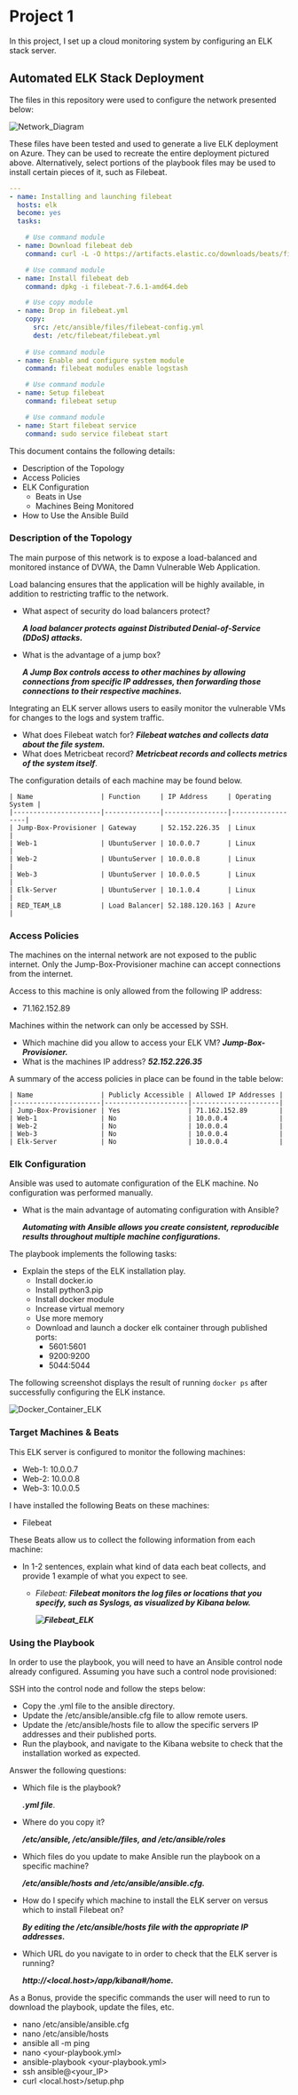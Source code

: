 # Project 1

In this project, I set up a cloud monitoring system by configuring an ELK stack server.

## Automated ELK Stack Deployment

The files in this repository were used to configure the network presented below:

![Network_Diagram](Diagrams/Network_Diagram.jpg)

These files have been tested and used to generate a live ELK deployment on Azure. They can be used to recreate the entire deployment pictured above. Alternatively, select portions of the playbook files may be used to install certain pieces of it, such as Filebeat.

```yml
---
- name: Installing and launching filebeat
  hosts: elk
  become: yes
  tasks:

    # Use command module
  - name: Download filebeat deb
    command: curl -L -O https://artifacts.elastic.co/downloads/beats/filebeat/filebeat-7.6.1-amd64.deb

    # Use command module
  - name: Install filebeat deb
    command: dpkg -i filebeat-7.6.1-amd64.deb

    # Use copy module
  - name: Drop in filebeat.yml
    copy:
      src: /etc/ansible/files/filebeat-config.yml
      dest: /etc/filebeat/filebeat.yml
 
    # Use command module
  - name: Enable and configure system module
    command: filebeat modules enable logstash

    # Use command module
  - name: Setup filebeat
    command: filebeat setup

    # Use command module
  - name: Start filebeat service
    command: sudo service filebeat start
```

This document contains the following details:
- Description of the Topology
- Access Policies
- ELK Configuration
  - Beats in Use
  - Machines Being Monitored
- How to Use the Ansible Build

### Description of the Topology

The main purpose of this network is to expose a load-balanced and monitored instance of DVWA, the Damn Vulnerable Web Application.

Load balancing ensures that the application will be highly available, in addition to restricting traffic to the network.
- What aspect of security do load balancers protect?

   ***A load balancer protects against Distributed Denial-of-Service (DDoS) attacks.***

- What is the advantage of a jump box?

  ***A Jump Box controls access to other machines by allowing connections from specific IP addresses, then forwarding those connections to their respective machines.***

Integrating an ELK server allows users to easily monitor the vulnerable VMs for changes to the logs and system traffic.
- What does Filebeat watch for? ***Filebeat watches and collects data about the file system.***
- What does Metricbeat record? ***Metricbeat records and collects metrics of the system itself***.

The configuration details of each machine may be found below. 
```
| Name                 | Function     | IP Address     | Operating System |
|----------------------|--------------|----------------|------------------|
| Jump-Box-Provisioner | Gateway      | 52.152.226.35  | Linux            |
| Web-1                | UbuntuServer | 10.0.0.7       | Linux            |
| Web-2                | UbuntuServer | 10.0.0.8       | Linux            |
| Web-3                | UbuntuServer | 10.0.0.5       | Linux            |  
| Elk-Server           | UbuntuServer | 10.1.0.4       | Linux            |
| RED_TEAM_LB          | Load Balancer| 52.188.120.163 | Azure            |
```

### Access Policies

The machines on the internal network are not exposed to the public internet. Only the Jump-Box-Provisioner machine can accept connections from the internet.

Access to this machine is only allowed from the following IP address:
- 71.162.152.89

Machines within the network can only be accessed by SSH.
- Which machine did you allow to access your ELK VM? ***Jump-Box-Provisioner.*** 
- What is the machines IP address? ***52.152.226.35***

A summary of the access policies in place can be found in the table below:

```
| Name                 | Publicly Accessible | Allowed IP Addresses |
|----------------------|---------------------|----------------------|
| Jump-Box-Provisioner | Yes                 | 71.162.152.89        |
| Web-1                | No                  | 10.0.0.4             |
| Web-2                | No                  | 10.0.0.4             |
| Web-3                | No                  | 10.0.0.4             |
| Elk-Server           | No                  | 10.0.0.4             |
```

### Elk Configuration

Ansible was used to automate configuration of the ELK machine. No configuration was performed manually.
- What is the main advantage of automating configuration with Ansible?

  ***Automating with Ansible allows you create consistent, reproducible results throughout multiple machine configurations.***

The playbook implements the following tasks:
- Explain the steps of the ELK installation play.
   - Install docker.io
   - Install python3.pip
   - Install docker module
   - Increase virtual memory
   - Use more memory
   - Download and launch a docker elk container through published ports:
      - 5601:5601
      - 9200:9200
      - 5044:5044

The following screenshot displays the result of running `docker ps` after successfully configuring the ELK instance.

![Docker_Container_ELK](Screenshots/Docker_Container_ELK.JPG)

### Target Machines & Beats
This ELK server is configured to monitor the following machines:
- Web-1: 10.0.0.7
- Web-2: 10.0.0.8 
- Web-3: 10.0.0.5

I have installed the following Beats on these machines:
- Filebeat

These Beats allow us to collect the following information from each machine:
- In 1-2 sentences, explain what kind of data each beat collects, and provide 1 example of what you expect to see.

   - *Filebeat: **Filebeat monitors the log files or locations that you specify, such as Syslogs, as visualized by Kibana below.***

      ***![Filebeat_ELK](Screenshots/Filebeat_ELK.JPG)***

      

### Using the Playbook
In order to use the playbook, you will need to have an Ansible control node already configured. Assuming you have such a control node provisioned: 

SSH into the control node and follow the steps below:
- Copy the .yml file to the ansible directory.
- Update the /etc/ansible/ansible.cfg file to allow remote users. 
- Update the /etc/ansible/hosts file to allow the specific servers IP addresses and their published ports.  
- Run the playbook, and navigate to the Kibana website to check that the installation worked as expected.

Answer the following questions:
- Which file is the playbook? 

  ***.yml file***.

- Where do you copy it? 

  ***/etc/ansible, /etc/ansible/files, and /etc/ansible/roles*** 

- Which files do you update to make Ansible run the playbook on a specific machine? 

  ***/etc/ansible/hosts and /etc/ansible/ansible.cfg.***

- How do I specify which machine to install the ELK server on versus which to install Filebeat on? 

  ***By editing the /etc/ansible/hosts file with the appropriate IP addresses.***

- Which URL do you navigate to in order to check that the ELK server is running?

   ***http://<local.host>/app/kibana#/home.***

As a Bonus, provide the specific commands the user will need to run to download the playbook, update the files, etc.
- nano /etc/ansible/ansible.cfg
- nano /etc/ansible/hosts
- ansible all -m ping
- nano <your-playbook.yml>
- ansible-playbook <your-playbook.yml>
- ssh ansible@<your_IP>
- curl <local.host>/setup.php
